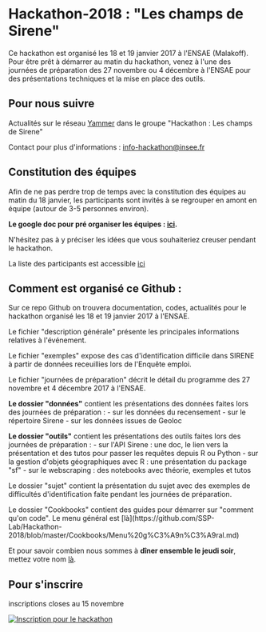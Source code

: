 <h1>Hackathon-2018 : "Les champs de Sirene"</h1>

<p>Ce hackathon est organisé les 18 et 19 janvier 2017 à l'ENSAE (Malakoff). Pour être prêt à démarrer au matin du hackathon, venez à l'une des journées de préparation des 27 novembre ou 4 décembre à l'ENSAE pour des présentations techniques et la mise en place des outils.</p>


<h2>Pour nous suivre </h2>

<p>Actualités sur le réseau <a href="https://www.yammer.com/bigdatadatascience/#/home">Yammer</a> dans le groupe "Hackathon : Les champs de Sirene"</p>


<p>Contact pour plus d'informations : <a href="mailto:info-hackathon@insee.fr"> info-hackathon@insee.fr </a></p>

<h2>Constitution des équipes</h2>

<p>Afin de ne pas perdre trop de temps avec la constitution des équipes au matin du 18 janvier, les participants sont invités à se regrouper en amont en équipe (autour de 3-5 personnes environ).
<p><b>Le google doc pour pré organiser les équipes : <a href="https://docs.google.com/spreadsheets/u/0/d/15WkJdsY9__25wBJmZGPB2dWpYczUwlhH-VhwkPl-Hbk/edit">ici</a>.</b>
<p>N'hésitez pas à y préciser les idées que vous souhaiteriez creuser pendant le hackathon.
 
 <p> La liste des participants est accessible <a href="https://docs.google.com/spreadsheets/d/1sLB1xERs_nPPi7uajd-SGMd4sjSK3TMfl3INOMcvWCc/edit#gid=805830236">ici</a>
 
<h2>Comment est organisé ce Github :</h2>

<p>Sur ce repo Github on trouvera documentation, codes, actualités pour le hackathon organisé les 18 et 19 janvier 2017 à l'ENSAE.</p>

<p>Le fichier "description générale" présente les principales informations relatives à l'événement.</p>

<p>Le fichier "exemples" expose des cas d'identification difficile dans SIRENE à partir de données receuillies lors de l'Enquête emploi.</p>

<p>Le fichier "journées de préparation" décrit le détail du programme des 27 novembre et 4 décembre 2017 à l'ENSAE.</p>

<p> <b>Le dossier "données"</b> contient les présentations des données faites lors des journées de préparation :
- sur les données du recensement
- sur le répertoire Sirene
- sur les données issues de Geoloc

<p> <b>Le dossier "outils"</b> contient les présentations des outils faites lors des journées de préparation :
- sur l'API Sirene : une doc, le lien vers la présentation et des tutos pour passer les requêtes depuis R ou Python
- sur la gestion d'objets géographiques avec R : une présentation du package "sf"
- sur le webscraping : des notebooks avec théorie, exemples et tutos

<p> Le dossier "sujet" contient la présentation du sujet avec des exemples de difficultés d'identification faite pendant les journées de préparation.

<p> Le dossier "Cookbooks" contient des guides pour démarrer sur "comment qu'on code". Le menu général est [là](https://github.com/SSP-Lab/Hackathon-2018/blob/master/Cookbooks/Menu%20g%C3%A9n%C3%A9ral.md)

<p> Et pour savoir combien nous sommes à <b>dîner ensemble le jeudi soir</b>, mettez votre nom <a href="https://doodle.com/poll/phc7298sxddqxznd#table">là</a>.

<h2>Pour s'inscrire</h2>

<p> inscriptions closes au 15 novembre

<a href="https://www.weezevent.com/hackathon-les-champs-de-sirene-2" onclick="var w=window.open('https://www.weezevent.com/widget_billeterie.php?id_evenement=288620&lg_billetterie=1&code=52865&width_auto=1&color_primary=00AEEF', 'Billetterie_weezevent', 'width=650, height=600, top=100, left=100, toolbar=no, resizable=yes, scrollbars=yes, status=no'); w.focus(); return false;"><img src="https://www.weezevent.com/images/statique/bt_insc_blk_fr.png" alt="Inscription pour le hackathon" /></a>


